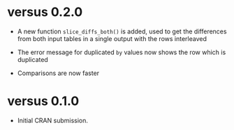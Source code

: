 # versus 0.2.0

* A new function `slice_diffs_both()` is added, used to get the differences from
  both input tables in a single output with the rows interleaved

* The error message for duplicated `by` values now shows the row which is duplicated

* Comparisons are now faster

# versus 0.1.0

* Initial CRAN submission.
